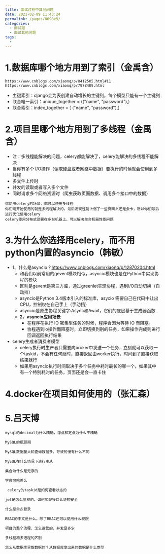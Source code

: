 ```yaml
---
title: 面试过程中其他问题
date: 2021-02-09 11:43:24
permalink: /pages/0098e9/
categories:
  - 面试题
  - 面试其他问题
tags:
  - 
---
```

# 1.数据库哪个地方用到了索引（金禹含）

```
https://www.cnblogs.com/xiaonq/p/8412505.html#i1
https://www.cnblogs.com/xiaonq/p/7978409.html
```

- 主键索引：django会为表创建自动增长的主键列，每个模型只能有一个主键列
- 联合唯一索引：unique_together = (("name", "password"),)
- 联合索引：index_together = [ ("name", "password"),]

# 2.项目里哪个地方用到了多线程（金禹含）

- 注：多线程能解决的问题，celery都能解决了，celery能解决的多线程不能解决
- 当你有多个 I/O操作（读取硬盘或者网络中数据）要执行的时候就会使用到多线程
- 多文件上传时
- 并发的读取或者写入多个文件
- 同时请求多个网络资源时（爬虫获取页面数据、调用多个接口中的数据）

```
你使用celery的场景，都可以使用多线程
你们刚开始使用的就是多线程解决的，最后发现性能上弱了一些页面上还是会卡，所以你们最后进行优化使用celery
celery使用分布式部署在多台机器上，可以解决单台机器性能问题
```



# 3.为什么你选择用celery，而不用python内置的asyncio（韩敏）

- 1、什么是asyncio？https://www.cnblogs.com/xiaonq/p/12870204.html
    -  和我们以前常用的gevent模块相似，asyncio模块也是在Python中实现协程的模块
    - 区别是gevent是第三方库，通过greenlet实现协程，遇到I/O自动切换（自动挡）
    - asyncio是Python 3.4版本引入的标准库，asycio 需要自己在代码中让出CPU，控制权在自己手上（手动挡）
    -  asyncio是原生协程关键字:Async和Await，它们的底层基于生成器函数
    - **2、asyncio应用场景**
        -  在程序在执行 IO 密集型任务的时候，程序会因为等待 IO 而阻塞。
        - 协程遇到io操作而阻塞时，立即切换到别的任务，如果操作完成则进行回调返回执行结果
- celery生成者消费者模型
    - celery执行时生产者只需要向broker中发送一个任务，立刻就可以获取一个taskid，不会有任何延时，直接返回由worker执行，时间到了直接获取结果就行
    - 如果用asyncio执行时间取决于多个任务中耗时最长的哪一个，如果其中有一个特别耗时的任务，页面还是会一直卡住

# 4.docker在项目如何使用的（张汇森）

# 5.吕天博

```
mysql的decimal为什么精确，浮点和定点为什么不精确

MySQL的瓶颈期

MySQL数据量大和查询数据多，导致的慢有什么不同

MySQL在什么情况下进行主从

集合为什么是无序的

字典可哈希么

 celery的taskid是如何查看状态的

jwt是怎么鉴权的，如何实现接口认证的安全

什么是单点登录  

RBAC的中文是什么，除了RBAC还可以使用什么权限

项目的整个流程，怎么运营的，并发是多少

多线程和多进程的区别

怎么从数据库里取数据的？从数据库拿出来的数据是什么类型
```









